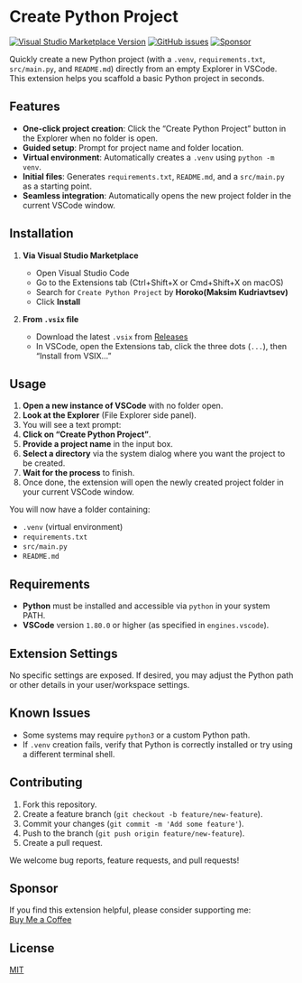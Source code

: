 # Create Python Project

[![Visual Studio Marketplace Version](https://img.shields.io/visual-studio-marketplace/v/Horoko.create-python-project.svg?label=VS%20Marketplace&logo=visual-studio-code)]([https://marketplace.visualstudio.com/items?itemName=Horoko.create-python-project](https://marketplace.visualstudio.com/items?itemName=Horoko.create-python-project))
[![GitHub issues](https://img.shields.io/github/issues-raw/Xopoko/vscode-create-python-project.svg)](https://github.com/Xopoko/vscode-create-python-project/issues)
[![Sponsor](https://img.shields.io/badge/Support-Buy%20Me%20A%20Coffee-orange)](https://buymeacoffee.com/horoko)

Quickly create a new Python project (with a `.venv`, `requirements.txt`, `src/main.py`, and `README.md`) directly from an empty Explorer in VSCode. This extension helps you scaffold a basic Python project in seconds.

## Features

- **One-click project creation**: Click the “Create Python Project” button in the Explorer when no folder is open.
- **Guided setup**: Prompt for project name and folder location.
- **Virtual environment**: Automatically creates a `.venv` using `python -m venv`.
- **Initial files**: Generates `requirements.txt`, `README.md`, and a `src/main.py` as a starting point.
- **Seamless integration**: Automatically opens the new project folder in the current VSCode window.

## Installation

1. **Via Visual Studio Marketplace**  
   - Open Visual Studio Code
   - Go to the Extensions tab (Ctrl+Shift+X or Cmd+Shift+X on macOS)
   - Search for `Create Python Project` by **Horoko(Maksim Kudriavtsev)**
   - Click **Install**

2. **From `.vsix` file**  
   - Download the latest `.vsix` from [Releases](https://github.com/Xopoko/vscode-create-python-project/releases)
   - In VSCode, open the Extensions tab, click the three dots (`...`), then “Install from VSIX...”

## Usage

1. **Open a new instance of VSCode** with no folder open.  
2. **Look at the Explorer** (File Explorer side panel).  
3. You will see a text prompt:  
4. **Click on “Create Python Project”**.  
5. **Provide a project name** in the input box.  
6. **Select a directory** via the system dialog where you want the project to be created.  
7. **Wait for the process** to finish.  
8. Once done, the extension will open the newly created project folder in your current VSCode window.

You will now have a folder containing:
- `.venv` (virtual environment)
- `requirements.txt`
- `src/main.py`
- `README.md`

## Requirements

- **Python** must be installed and accessible via `python` in your system PATH.
- **VSCode** version `1.80.0` or higher (as specified in `engines.vscode`).

## Extension Settings

No specific settings are exposed. If desired, you may adjust the Python path or other details in your user/workspace settings.

## Known Issues

- Some systems may require `python3` or a custom Python path.  
- If `.venv` creation fails, verify that Python is correctly installed or try using a different terminal shell.

## Contributing

1. Fork this repository.  
2. Create a feature branch (`git checkout -b feature/new-feature`).  
3. Commit your changes (`git commit -m 'Add some feature'`).  
4. Push to the branch (`git push origin feature/new-feature`).  
5. Create a pull request.  

We welcome bug reports, feature requests, and pull requests!

## Sponsor

If you find this extension helpful, please consider supporting me:  
[Buy Me a Coffee](https://buymeacoffee.com/horoko)

## License

[MIT](LICENSE)
